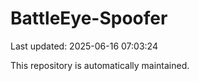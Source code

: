 # BattleEye-Spoofer

Last updated: 2025-06-16 07:03:24

This repository is automatically maintained.
